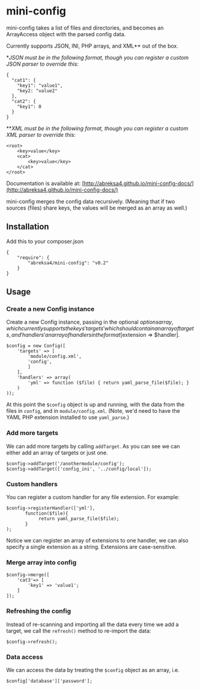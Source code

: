 # mini-config

mini-config takes a list of files and directories, and becomes an ArrayAccess object with the parsed config data. 

Currently supports JSON, INI, PHP arrays, and XML** out of the box.

**JSON must be in the following format, though you can register a custom JSON parser to override this:*
```
{
  "cat1": {
    "key1": "value1",
    "key2: "value2"
  },
  "cat2": {
    "key1": 0
  }
}
```

***XML must be in the following format, though you can register a custom XML parser to override this:*
```
<root>
    <key>value</key>
    <cat>
        <key>value</key>
    </cat>
</root>
```

Documentation is available at: [http://abreksa4.github.io/mini-config-docs/](http://abreksa4.github.io/mini-config-docs/)

mini-config merges the config data recursively. (Meaning that if two sources (files) share keys, the values will be merged as an array as well.)

## Installation
Add this to your composer.json

```
{
    "require": {
        "abreksa4/mini-config": "v0.2"
    }
}
```


## Usage

### Create a new Config instance
Create a new Config instance, passing in the optional $options array, which currently supports the keys 'targets' which should contain an array of targets, and
'handlers' an array of handlers in the format [$extension => $handler]. 
```
$config = new Config([
    'targets' => [
        'module/config.xml',
        'config',
        ]
    ],
    'handlers' => array(
        'yml' => function ($file) { return yaml_parse_file($file); }
    )
));
```
At this point the `$config` object is up and running, with the data from the files in `config`,  and in `module/config.xml`.
(Note, we'd need to have the YAML PHP extension installed to use `yaml_parse`.)

### Add more targets
We can add more targets by calling `addTarget`.
As you can see we can either add an array of targets or just one.
```
$config->addTarget('/anothermodule/config');
$config->addTarget(['config_ini', '../config/local']);
```

### Custom handlers
You can register a custom handler for any file extension. For example: 
```
$config->registerHandler(['yml'], 
       function($file){
            return yaml_parse_file($file);
       }
);
```

Notice we can register an array of extensions to one handler, we can also specify a single extension as a string. Extensions are case-sensitive.

### Merge array into config
```
$config->merge([
    'cat3'=> [
        'key1' => 'value1';
    ]
]);
```

### Refreshing the config
Instead of re-scanning and importing all the data every time we add a target, we call the `refresh()` method to re-import the data:
```
$config->refresh();
```
### Data access
We can access the data by treating the `$config` object as an array, i.e.

```
$config['database']['password'];
```
